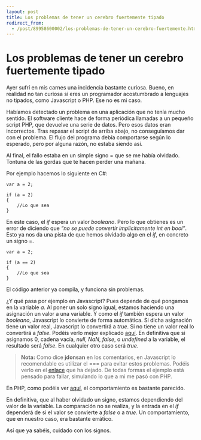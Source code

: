 ```yaml
---
layout: post
title: Los problemas de tener un cerebro fuertemente tipado
redirect_from:
  - /post/89958600002/los-problemas-de-tener-un-cerebro-fuertemente.html
---
```

<!--
slug: los-problemas-de-tener-un-cerebro-fuertemente
date: Thu Jun 26 2014 15:12:00 GMT+0200 (Hora de verano romance)
tags: programación
title: Los problemas de tener un cerebro fuertemente tipado
id: 89958600002
link: http://www.charlascylon.com/post/89958600002/los-problemas-de-tener-un-cerebro-fuertemente
raw: {"blog_name":"charlascylon","id":89958600002,"post_url":"http://www.charlascylon.com/post/89958600002/los-problemas-de-tener-un-cerebro-fuertemente","slug":"los-problemas-de-tener-un-cerebro-fuertemente","type":"text","date":"2014-06-26 13:12:00 GMT","timestamp":1403788320,"state":"published","format":"markdown","reblog_key":"Au9TUG08","tags":["programación"],"short_url":"http://tmblr.co/ZLv3Pq1Jnyqr2","summary":"Los problemas de tener un cerebro fuertemente tipado","recommended_source":null,"recommended_color":null,"highlighted":[],"note_count":1,"title":"Los problemas de tener un cerebro fuertemente tipado","body":"<p>Ayer sufrí en mis carnes una incidencia bastante curiosa. Bueno, en realidad no tan curiosa si eres un programador acostumbrado a lenguajes no tipados, como Javascript o PHP.  Ese no es mi caso.</p>\n\n<p>Habíamos detectado un problema en una aplicación que no tenía mucho sentido. El software cliente hace de forma periódica llamadas a un pequeño script PHP, que devuelve una serie de datos. Pero esos datos eran incorrectos. Tras repasar el script de arriba abajo, no conseguíamos dar con el problema. El flujo del programa debía comportarse según lo esperado, pero por alguna razón, no estaba siendo así.</p>\n\n<p>Al final, el fallo estaba en un simple signo = que se me había olvidado. Tontuna de las gordas que te hacen perder una mañana.</p>\n\n<p>Por ejemplo hacemos lo siguiente en C#:</p>\n\n<pre><code>var a = 2;\n\nif (a = 2)\n{\n    //Lo que sea    \n}\n</code></pre>\n\n<p>En este caso, el <em>if</em> espera un valor <em>booleano</em>. Pero lo que obtienes es un error de diciendo que <em>&ldquo;no se puede convertir implicitamente int en bool&rdquo;</em>. Esto ya nos da una pista de que hemos olvidado algo en el <em>if</em>, en concreto un signo =.</p>\n\n<pre><code>var a = 2;\n\nif (a == 2)\n{\n    //Lo que sea    \n}\n</code></pre>\n\n<p>El código anterior ya compila, y funciona sin problemas.</p>\n\n<p>¿Y qué pasa por ejemplo en Javascript? Pues depende de qué pongamos en la variable <em>a</em>. Al poner un solo signo igual, estamos haciendo una asignación un valor a una variable. Y como el <em>if</em> también espera un valor <em>booleano</em>, Javascript lo convierte de forma automática. Si  dicha asignación tiene un valor real, Javascript lo convertirá a <em>true</em>. Si no tiene un valor real lo convertirá a <em>false</em>. Podéis verlo mejor explicado <a href=\"http://www.w3schools.com/js/js_booleans.asp\">aquí</a>. En definitiva que si asignamos 0, cadena vacía, <em>null</em>, <em>NaN</em>, <em>false</em>, o <em>undefined</em> a la variable, el resultado será <em>false</em>. En cualquier otro caso será <em>true</em>.</p>\n\n<blockquote>\n  <p><strong>Nota:</strong> Como dice <strong>jdonsan</strong> en los comentarios, en Javascript lo recomendable es utilizar el === para evitar estos problemas. Podéis verlo en el <a href=\"http://www.impressivewebs.com/why-use-triple-equals-javascipt/\">enlace</a>  que ha dejado. De todas formas el ejemplo está pensado para fallar, simulando lo que a mi me pasó con PHP.</p>\n</blockquote>\n\n<p>En PHP, como podéis ver <a href=\"http://www.php.net/manual/es/language.types.boolean.php\">aquí</a>, el comportamiento es bastante parecido.</p>\n\n<p>En definitiva, que al haber olvidado un signo, estamos dependiendo del valor de la variable. La comparación no se realiza, y la entrada en el <em>if</em> dependerá de si el valor se convierte a <em>false</em> o a <em>true</em>. Un comportamiento, que en nuestro caso, era bastante errático.</p>\n\n<p>Así que ya sabéis, cuidado con los signos.</p>","reblog":{"tree_html":"","comment":"<p>Ayer sufrí en mis carnes una incidencia bastante curiosa. Bueno, en realidad no tan curiosa si eres un programador acostumbrado a lenguajes no tipados, como Javascript o PHP.  Ese no es mi caso.</p>\n\n<p>Habíamos detectado un problema en una aplicación que no tenía mucho sentido. El software cliente hace de forma periódica llamadas a un pequeño script PHP, que devuelve una serie de datos. Pero esos datos eran incorrectos. Tras repasar el script de arriba abajo, no conseguíamos dar con el problema. El flujo del programa debía comportarse según lo esperado, pero por alguna razón, no estaba siendo así.</p>\n\n<p>Al final, el fallo estaba en un simple signo = que se me había olvidado. Tontuna de las gordas que te hacen perder una mañana.</p>\n\n<p>Por ejemplo hacemos lo siguiente en C#:</p>\n\n<pre><code>var a = 2;\n\nif (a = 2)\n{\n    //Lo que sea    \n}\n</code></pre>\n\n<p>En este caso, el <em>if</em> espera un valor <em>booleano</em>. Pero lo que obtienes es un error de diciendo que <em>“no se puede convertir implicitamente int en bool”</em>. Esto ya nos da una pista de que hemos olvidado algo en el <em>if</em>, en concreto un signo =.</p>\n\n<pre><code>var a = 2;\n\nif (a == 2)\n{\n    //Lo que sea    \n}\n</code></pre>\n\n<p>El código anterior ya compila, y funciona sin problemas.</p>\n\n<p>¿Y qué pasa por ejemplo en Javascript? Pues depende de qué pongamos en la variable <em>a</em>. Al poner un solo signo igual, estamos haciendo una asignación un valor a una variable. Y como el <em>if</em> también espera un valor <em>booleano</em>, Javascript lo convierte de forma automática. Si  dicha asignación tiene un valor real, Javascript lo convertirá a <em>true</em>. Si no tiene un valor real lo convertirá a <em>false</em>. Podéis verlo mejor explicado <a href=\"http://www.w3schools.com/js/js_booleans.asp\">aquí</a>. En definitiva que si asignamos 0, cadena vacía, <em>null</em>, <em>NaN</em>, <em>false</em>, o <em>undefined</em> a la variable, el resultado será <em>false</em>. En cualquier otro caso será <em>true</em>.</p>\n\n<blockquote>\n  <p><strong>Nota:</strong> Como dice <strong>jdonsan</strong> en los comentarios, en Javascript lo recomendable es utilizar el === para evitar estos problemas. Podéis verlo en el <a href=\"http://www.impressivewebs.com/why-use-triple-equals-javascipt/\">enlace</a>  que ha dejado. De todas formas el ejemplo está pensado para fallar, simulando lo que a mi me pasó con PHP.</p>\n</blockquote>\n\n<p>En PHP, como podéis ver <a href=\"http://www.php.net/manual/es/language.types.boolean.php\">aquí</a>, el comportamiento es bastante parecido.</p>\n\n<p>En definitiva, que al haber olvidado un signo, estamos dependiendo del valor de la variable. La comparación no se realiza, y la entrada en el <em>if</em> dependerá de si el valor se convierte a <em>false</em> o a <em>true</em>. Un comportamiento, que en nuestro caso, era bastante errático.</p>\n\n<p>Así que ya sabéis, cuidado con los signos.</p>"},"trail":[{"blog":{"name":"charlascylon","active":true,"theme":{"avatar_shape":"square","background_color":"#FAFAFA","body_font":"Helvetica Neue","header_bounds":0,"header_image":"https://secure.assets.tumblr.com/images/default_header/optica_pattern_08.png?_v=f0f055039bb6136b9661cf2227b535c2","header_image_focused":"https://secure.assets.tumblr.com/images/default_header/optica_pattern_08.png?_v=f0f055039bb6136b9661cf2227b535c2","header_image_scaled":"https://secure.assets.tumblr.com/images/default_header/optica_pattern_08.png?_v=f0f055039bb6136b9661cf2227b535c2","header_stretch":true,"link_color":"#529ECC","show_avatar":true,"show_description":true,"show_header_image":true,"show_title":true,"title_color":"#444444","title_font":"Gibson","title_font_weight":"bold"}},"post":{"id":"89958600002"},"content_raw":"<p>Ayer sufrí en mis carnes una incidencia bastante curiosa. Bueno, en realidad no tan curiosa si eres un programador acostumbrado a lenguajes no tipados, como Javascript o PHP.  Ese no es mi caso.</p>\n\n<p>Habíamos detectado un problema en una aplicación que no tenía mucho sentido. El software cliente hace de forma periódica llamadas a un pequeño script PHP, que devuelve una serie de datos. Pero esos datos eran incorrectos. Tras repasar el script de arriba abajo, no conseguíamos dar con el problema. El flujo del programa debía comportarse según lo esperado, pero por alguna razón, no estaba siendo así.</p>\n\n<p>Al final, el fallo estaba en un simple signo = que se me había olvidado. Tontuna de las gordas que te hacen perder una mañana.</p>\n\n<p>Por ejemplo hacemos lo siguiente en C#:</p>\n\n<pre><code>var a = 2;\n\nif (a = 2)\n{\n    //Lo que sea    \n}\n</code></pre>\n\n<p>En este caso, el <em>if</em> espera un valor <em>booleano</em>. Pero lo que obtienes es un error de diciendo que <em>“no se puede convertir implicitamente int en bool”</em>. Esto ya nos da una pista de que hemos olvidado algo en el <em>if</em>, en concreto un signo =.</p>\n\n<pre><code>var a = 2;\n\nif (a == 2)\n{\n    //Lo que sea    \n}\n</code></pre>\n\n<p>El código anterior ya compila, y funciona sin problemas.</p>\n\n<p>¿Y qué pasa por ejemplo en Javascript? Pues depende de qué pongamos en la variable <em>a</em>. Al poner un solo signo igual, estamos haciendo una asignación un valor a una variable. Y como el <em>if</em> también espera un valor <em>booleano</em>, Javascript lo convierte de forma automática. Si  dicha asignación tiene un valor real, Javascript lo convertirá a <em>true</em>. Si no tiene un valor real lo convertirá a <em>false</em>. Podéis verlo mejor explicado <a href=\"http://www.w3schools.com/js/js_booleans.asp\">aquí</a>. En definitiva que si asignamos 0, cadena vacía, <em>null</em>, <em>NaN</em>, <em>false</em>, o <em>undefined</em> a la variable, el resultado será <em>false</em>. En cualquier otro caso será <em>true</em>.</p>\n\n<blockquote>\n  <p><strong>Nota:</strong> Como dice <strong>jdonsan</strong> en los comentarios, en Javascript lo recomendable es utilizar el === para evitar estos problemas. Podéis verlo en el <a href=\"http://www.impressivewebs.com/why-use-triple-equals-javascipt/\">enlace</a>  que ha dejado. De todas formas el ejemplo está pensado para fallar, simulando lo que a mi me pasó con PHP.</p>\n</blockquote>\n\n<p>En PHP, como podéis ver <a href=\"http://www.php.net/manual/es/language.types.boolean.php\">aquí</a>, el comportamiento es bastante parecido.</p>\n\n<p>En definitiva, que al haber olvidado un signo, estamos dependiendo del valor de la variable. La comparación no se realiza, y la entrada en el <em>if</em> dependerá de si el valor se convierte a <em>false</em> o a <em>true</em>. Un comportamiento, que en nuestro caso, era bastante errático.</p>\n\n<p>Así que ya sabéis, cuidado con los signos.</p>","content":"<p>Ayer sufrí en mis carnes una incidencia bastante curiosa. Bueno, en realidad no tan curiosa si eres un programador acostumbrado a lenguajes no tipados, como Javascript o PHP.  Ese no es mi caso.</p>\n\n<p>Habíamos detectado un problema en una aplicación que no tenía mucho sentido. El software cliente hace de forma periódica llamadas a un pequeño script PHP, que devuelve una serie de datos. Pero esos datos eran incorrectos. Tras repasar el script de arriba abajo, no conseguíamos dar con el problema. El flujo del programa debía comportarse según lo esperado, pero por alguna razón, no estaba siendo así.</p>\n\n<p>Al final, el fallo estaba en un simple signo = que se me había olvidado. Tontuna de las gordas que te hacen perder una mañana.</p>\n\n<p>Por ejemplo hacemos lo siguiente en C#:</p>\n\n<pre><code>var a = 2;\n\nif (a = 2)\n{\n    //Lo que sea    \n}\n</code></pre>\n\n<p>En este caso, el <em>if</em> espera un valor <em>booleano</em>. Pero lo que obtienes es un error de diciendo que <em>“no se puede convertir implicitamente int en bool”</em>. Esto ya nos da una pista de que hemos olvidado algo en el <em>if</em>, en concreto un signo =.</p>\n\n<pre><code>var a = 2;\n\nif (a == 2)\n{\n    //Lo que sea    \n}\n</code></pre>\n\n<p>El código anterior ya compila, y funciona sin problemas.</p>\n\n<p>¿Y qué pasa por ejemplo en Javascript? Pues depende de qué pongamos en la variable <em>a</em>. Al poner un solo signo igual, estamos haciendo una asignación un valor a una variable. Y como el <em>if</em> también espera un valor <em>booleano</em>, Javascript lo convierte de forma automática. Si  dicha asignación tiene un valor real, Javascript lo convertirá a <em>true</em>. Si no tiene un valor real lo convertirá a <em>false</em>. Podéis verlo mejor explicado <a href=\"http://www.w3schools.com/js/js_booleans.asp\">aquí</a>. En definitiva que si asignamos 0, cadena vacía, <em>null</em>, <em>NaN</em>, <em>false</em>, o <em>undefined</em> a la variable, el resultado será <em>false</em>. En cualquier otro caso será <em>true</em>.</p>\n\n<blockquote>\n  <p><strong>Nota:</strong> Como dice <strong>jdonsan</strong> en los comentarios, en Javascript lo recomendable es utilizar el === para evitar estos problemas. Podéis verlo en el <a href=\"http://www.impressivewebs.com/why-use-triple-equals-javascipt/\">enlace</a>  que ha dejado. De todas formas el ejemplo está pensado para fallar, simulando lo que a mi me pasó con PHP.</p>\n</blockquote>\n\n<p>En PHP, como podéis ver <a href=\"http://www.php.net/manual/es/language.types.boolean.php\">aquí</a>, el comportamiento es bastante parecido.</p>\n\n<p>En definitiva, que al haber olvidado un signo, estamos dependiendo del valor de la variable. La comparación no se realiza, y la entrada en el <em>if</em> dependerá de si el valor se convierte a <em>false</em> o a <em>true</em>. Un comportamiento, que en nuestro caso, era bastante errático.</p>\n\n<p>Así que ya sabéis, cuidado con los signos.</p>","is_current_item":true,"is_root_item":true}]}
publish: 2014-06-026
-->


Los problemas de tener un cerebro fuertemente tipado
====================================================

<p>Ayer sufrí en mis carnes una incidencia bastante curiosa. Bueno, en realidad no tan curiosa si eres un programador acostumbrado a lenguajes no tipados, como Javascript o PHP.  Ese no es mi caso.</p>

<p>Habíamos detectado un problema en una aplicación que no tenía mucho sentido. El software cliente hace de forma periódica llamadas a un pequeño script PHP, que devuelve una serie de datos. Pero esos datos eran incorrectos. Tras repasar el script de arriba abajo, no conseguíamos dar con el problema. El flujo del programa debía comportarse según lo esperado, pero por alguna razón, no estaba siendo así.</p>

<p>Al final, el fallo estaba en un simple signo = que se me había olvidado. Tontuna de las gordas que te hacen perder una mañana.</p>

<p>Por ejemplo hacemos lo siguiente en C#:</p>

<pre><code>var a = 2;

if (a = 2)
{
    //Lo que sea    
}
</code></pre>

<p>En este caso, el <em>if</em> espera un valor <em>booleano</em>. Pero lo que obtienes es un error de diciendo que <em>&ldquo;no se puede convertir implicitamente int en bool&rdquo;</em>. Esto ya nos da una pista de que hemos olvidado algo en el <em>if</em>, en concreto un signo =.</p>

<pre><code>var a = 2;

if (a == 2)
{
    //Lo que sea    
}
</code></pre>

<p>El código anterior ya compila, y funciona sin problemas.</p>

<p>¿Y qué pasa por ejemplo en Javascript? Pues depende de qué pongamos en la variable <em>a</em>. Al poner un solo signo igual, estamos haciendo una asignación un valor a una variable. Y como el <em>if</em> también espera un valor <em>booleano</em>, Javascript lo convierte de forma automática. Si  dicha asignación tiene un valor real, Javascript lo convertirá a <em>true</em>. Si no tiene un valor real lo convertirá a <em>false</em>. Podéis verlo mejor explicado <a href="http://www.w3schools.com/js/js_booleans.asp">aquí</a>. En definitiva que si asignamos 0, cadena vacía, <em>null</em>, <em>NaN</em>, <em>false</em>, o <em>undefined</em> a la variable, el resultado será <em>false</em>. En cualquier otro caso será <em>true</em>.</p>

<blockquote>
  <p><strong>Nota:</strong> Como dice <strong>jdonsan</strong> en los comentarios, en Javascript lo recomendable es utilizar el === para evitar estos problemas. Podéis verlo en el <a href="http://www.impressivewebs.com/why-use-triple-equals-javascipt/">enlace</a>  que ha dejado. De todas formas el ejemplo está pensado para fallar, simulando lo que a mi me pasó con PHP.</p>
</blockquote>

<p>En PHP, como podéis ver <a href="http://www.php.net/manual/es/language.types.boolean.php">aquí</a>, el comportamiento es bastante parecido.</p>

<p>En definitiva, que al haber olvidado un signo, estamos dependiendo del valor de la variable. La comparación no se realiza, y la entrada en el <em>if</em> dependerá de si el valor se convierte a <em>false</em> o a <em>true</em>. Un comportamiento, que en nuestro caso, era bastante errático.</p>

<p>Así que ya sabéis, cuidado con los signos.</p>
